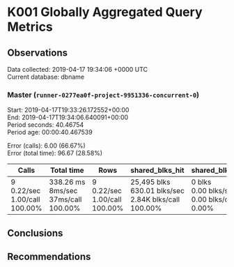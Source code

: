 # K001 Globally Aggregated Query Metrics

## Observations ##
Data collected: 2019-04-17 19:34:06 +0000 UTC  
Current database: dbname  



### Master (`runner-0277ea0f-project-9951336-concurrent-0`) ###
Start: 2019-04-17T19:33:26.172552+00:00  
End: 2019-04-17T19:34:06.640091+00:00  
Period seconds: 40.46754  
Period age: 00:00:40.467539  

Error (calls): 6.00 (66.67%)  
Error (total time): 96.67 (28.58%)

Calls | Total&nbsp;time | Rows | shared_blks_hit | shared_blks_read | shared_blks_dirtied | shared_blks_written | blk_read_time | blk_write_time | kcache_reads | kcache_writes | kcache_user_time_ms | kcache_system_time 
-------|------------|------|-----------------|------------------|---------------------|---------------------|---------------|----------------|--------------|---------------|---------------------|--------------------
9<br/>0.22/sec<br/>1.00/call<br/>100.00% |338.26&nbsp;ms<br/>8ms/sec<br/>37ms/call<br/>100.00% |9<br/>0.22/sec<br/>1.00/call<br/>100.00% |25,495&nbsp;blks<br/>630.01&nbsp;blks/sec<br/>2.84K&nbsp;blks/call<br/>100.00% |0&nbsp;blks<br/>0.00&nbsp;blks/sec<br/>0.00&nbsp;blks/call<br/>0.00% |0&nbsp;blks<br/>0.00&nbsp;blks/sec<br/>0.00&nbsp;blks/call<br/>0.00% |0&nbsp;blks<br/>0.00&nbsp;blks/sec<br/>0.00&nbsp;blks/call<br/>0.00% |0.00&nbsp;ms<br/>0s/sec<br/>0s/call<br/>0.00% |0.00&nbsp;ms<br/>0s/sec<br/>0s/call<br/>0.00% |0.00&nbsp;bytes<br/>0.00&nbsp;bytes/sec<br/>0.00&nbsp;bytes/call<br/>0.00% |0.00&nbsp;bytes<br/>0.00&nbsp;bytes/sec<br/>0.00&nbsp;bytes/call<br/>0.00% |0.00&nbsp;ms<br/>0s/sec<br/>0s/call<br/>0.00% |0.00&nbsp;ms<br/>0s/sec<br/>0s/call<br/>0.00%





## Conclusions ##


## Recommendations ##

